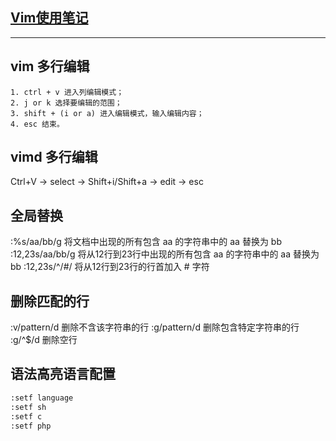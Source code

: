 ## [Vim使用笔记](http://www.cnblogs.com/jiqingwu/archive/2012/06/14/vim_notes.html)

---
## vim 多行编辑
    1. ctrl + v 进入列编辑模式；
    2. j or k 选择要编辑的范围；
    3. shift + (i or a) 进入编辑模式，输入编辑内容；
    4. esc 结束。

## vimd 多行编辑

Ctrl+V -> select -> Shift+i/Shift+a -> edit -> esc

## 全局替换

:%s/aa/bb/g      将文档中出现的所有包含 aa 的字符串中的 aa 替换为 bb
:12,23s/aa/bb/g  将从12行到23行中出现的所有包含 aa 的字符串中的 aa 替换为 bb
:12,23s/^/#/     将从12行到23行的行首加入 # 字符

## 删除匹配的行

:v/pattern/d      删除不含该字符串的行
:g/pattern/d      删除包含特定字符串的行
:g/^$/d           删除空行

## 语法高亮语言配置

```bash
:setf language
:setf sh
:setf c
:setf php
```
